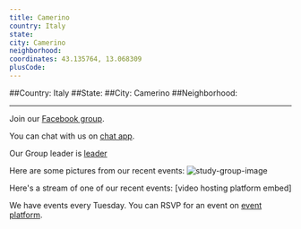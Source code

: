 ```yaml
---
title: Camerino
country: Italy
state: 
city: Camerino
neighborhood: 
coordinates: 43.135764, 13.068309
plusCode:
---
```


##Country: Italy
##State: 
##City: Camerino
##Neighborhood: 
*****
Join our [Facebook group](https://www.facebook.com/groups/free.code.camp.camerino).

You can chat with us on [chat app]().

Our Group leader is [leader]()

Here are some pictures from our recent events:
![study-group-image]()

Here's a stream of one of our recent events:
[video hosting platform embed]

We have events every Tuesday. You can RSVP for an event on [event platform]().
